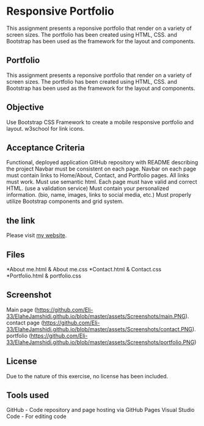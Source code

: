 
# Responsive Portfolio 
This assignment presents a reponsive portfolio that render on a variety of screen sizes. The portfolio has been created using HTML, CSS. and Bootstrap has been used as the framework for the layout and components.


## Portfolio 
This assignment presents a reponsive portfolio that render on a variety of screen sizes. The portfolio has been created using HTML, CSS. and Bootstrap has been used as the framework for the layout and components.

## Objective
Use Bootstrap CSS Framework to create a mobile responsive portfolio and layout.
w3school for link icons.

## Acceptance Criteria

Functional, deployed application
GitHub repository with README describing the project
Navbar must be consistent on each page.
Navbar on each page must contain links to Home/About, Contact, and Portfolio pages.
All links must work.
Must use semantic html.
Each page must have valid and correct HTML. (use a validation service)
Must contain your personalized information. (bio, name, images, links to social media, etc.)
Must properly utilize Bootstrap components and grid system.
	
## the link
Please visit [my website](https://eli-33.github.io/ElaheJamshidiAraghi.github.io/).

## Files 
*About me.html & About me.css
*Contact.html & Contact.css
*Portfolio.html & portfolio.css

## Screenshot
Main page (https://github.com/Eli-33/ElaheJamshidi.github.io/blob/master/assets/Screenshots/main.PNG).
contact page (https://github.com/Eli-33/ElaheJamshidi.github.io/blob/master/assets/Screenshots/contact.PNG).
portfolio (https://github.com/Eli-33/ElaheJamshidi.github.io/blob/master/assets/Screenshots/portfolio.PNG)

## License
Due to the nature of this exercise, no license has been included.

## Tools used
GitHub - Code repository and page hosting via GitHub Pages
Visual Studio Code - For editing code

